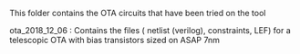 This folder contains the OTA circuits that have been tried on the tool


ota_2018_12_06 : Contains the files ( netlist (verilog), constraints, LEF) for a telescopic OTA with bias transistors sized on ASAP 7nm